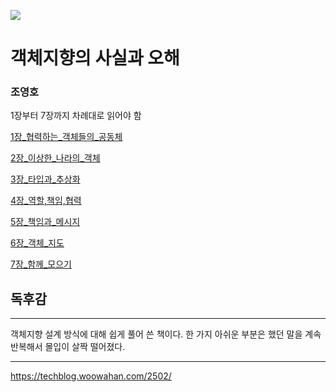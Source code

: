 ![](https://image.yes24.com/momo/TopCate511/MidCate005/51040273.jpg)

# 객체지향의 사실과 오해
### 조영호

1장부터 7장까지 차례대로 읽어야 함

[1장_협력하는_객체들의_공동체](1%EC%9E%A5_%ED%98%91%EB%A0%A5%ED%95%98%EB%8A%94_%EA%B0%9D%EC%B2%B4%EB%93%A4%EC%9D%98_%EA%B3%B5%EB%8F%99%EC%B2%B4.md)

[2장_이상한_나라의_객체](2%EC%9E%A5_%EC%9D%B4%EC%83%81%ED%95%9C_%EB%82%98%EB%9D%BC%EC%9D%98_%EA%B0%9D%EC%B2%B4.md)

[3장_타입과_추상화](3%EC%9E%A5_%ED%83%80%EC%9E%85%EA%B3%BC_%EC%B6%94%EC%83%81%ED%99%94.md)

[4장_역할,책임,협력](4%EC%9E%A5_%EC%97%AD%ED%95%A0%2C%EC%B1%85%EC%9E%84%2C%ED%98%91%EB%A0%A5.md)

[5장_책임과_메시지](5%EC%9E%A5_%EC%B1%85%EC%9E%84%EA%B3%BC_%EB%A9%94%EC%8B%9C%EC%A7%80.md)

[6장_객체_지도](6%EC%9E%A5_%EA%B0%9D%EC%B2%B4_%EC%A7%80%EB%8F%84.md)

[7장_함께_모으기](7%EC%9E%A5_%ED%95%A8%EA%BB%98_%EB%AA%A8%EC%9C%BC%EA%B8%B0.md)


## 독후감

---
객체지향 설계 방식에 대해 쉽게 풀어 쓴 책이다. 한 가지 아쉬운 부분은 했던 말을 계속 반복해서 몰입이 살짝 떨어졌다.


---

https://techblog.woowahan.com/2502/